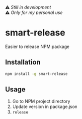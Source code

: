 ⚠️ <em>Still in development</em><br>
⚠️ <em>Only for my personal use</em>

# smart-release

Easier to release NPM package

## Installation

```bash
npm install -g smart-release
```

## Usage

1. Go to NPM project directory
2. Update version in package.json
3. `release`
